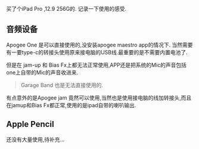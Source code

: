 买了个iPad Pro ,12.9 256G的. 记录一下使用的感受.

## 音频设备

Apogee One 是可以直接使用的,没安装apogee maestro app的情况下. 当然需要有一要type-c的转接头使用原来接电脑的USB线.最重要的是不需要内置电池了.

但是在 jam-up 和 Bias Fx上都无法正常使用,APP还是把系统的Mic的声音包括one上自带的Mic的声音收进来.

> Garage Band 也是无法直接使用的.

有点意外的是Apogee jam 竟然可以使用,当然也是使用接电脑的线加转接头,而且在jamup和Bias Fx都正常,使用的是ipad自带的喇叭输出.

## Apple Pencil

还没有大量使用,待补充…